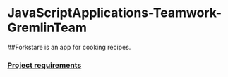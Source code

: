 # JavaScriptApplications-Teamwork-GremlinTeam

##Forkstare is an app for cooking recipes.

### [Project requirements](https://github.com/TelerikAcademy/JavaScript-Applications/blob/master/Teamwork/README.md)